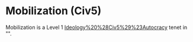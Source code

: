 # Mobilization (Civ5)

Mobilization is a Level 1 [Ideology%20%28Civ5%29%23Autocracy](Autocracy) tenet in "".